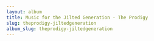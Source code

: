 ```yaml
---
layout: album
title: Music for the Jilted Generation - The Prodigy
slug: theprodigy-jiltedgeneration
album_slug: theprodigy-jiltedgeneration
---
```

